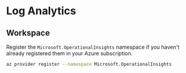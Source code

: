 # Log Analytics

## Workspace

Register the `Microsoft.OperationalInsights` namespace if you haven't already registered them in your Azure subscription.

```bash
az provider register --namespace Microsoft.OperationalInsights
```
